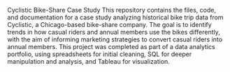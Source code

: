 Cyclistic Bike-Share Case Study
This repository contains the files, code, and documentation for a case study analyzing historical bike trip data from Cyclistic, a Chicago-based bike-share company. The goal is to identify trends in how casual riders and annual members use the bikes differently, with the aim of informing marketing strategies to convert casual riders into annual members.
This project was completed as part of a data analytics portfolio, using spreadsheets for initial cleaning, SQL for deeper manipulation and analysis, and Tableau for visualization.


